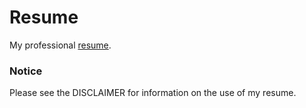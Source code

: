 # Resume
My professional [resume](./resume.md).

### Notice
Please see the DISCLAIMER for information on the use of my resume.
